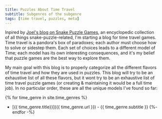 ```yaml
---
title: Puzzles About Time Travel
subtitle: Subgenres of the subgenre
tags: [time travel, puzzles, meta]
---
```


Inpired by [Joel's blog on Snake Puzzle Games](https://joelthefox.github.io/2019-08-21-Snake-Puzzle-Games/), an encyclopedic collection
of all things snake-puzzle-related, I'm starting a blog for time travel games. Time travel is a pandora's box of paradoxes; each author
must choose how to solve or sidestep them. Each set of choices leads to a different model of Time; each model has its own interesting
consequences, and it's my belief that puzzle games are the best way to explore them.

My main goal with this blog is to properly categorize all the different flavors of time travel and how they are used in puzzles.
This blog will try to be an exhaustive list of all these flavors, but it wont try to be an exhaustive list of time travel puzzle games
(or creating & maintaining it would be a full time job). In no particular order, these are all the unique models I've found so far:

{% for time_genre in site.time_genres %}
 - [{{ time_genre.title}}]({{ time_genre.url }}) - {{ time_genre.subtitle }}
{%- endfor -%}